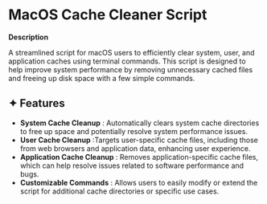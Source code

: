 MacOS Cache Cleaner Script
===
**Description**

A streamlined script for macOS users to efficiently clear system, user, and application caches using terminal commands. This script is designed to help improve system performance by removing unnecessary cached files and freeing up disk space with a few simple commands.

## ✦ Features 

- **System Cache Cleanup** : Automatically clears system cache directories to free up space and potentially resolve system performance issues.
- **User Cache Cleanup** :Targets user-specific cache files, including those from web browsers and application data, enhancing user experience.
- **Application Cache Cleanup** : Removes application-specific cache files, which can help resolve issues related to software performance and bugs.
- **Customizable Commands** : Allows users to easily modify or extend the script for additional cache directories or specific use cases.
